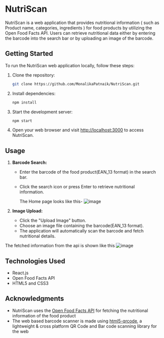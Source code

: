 # NutriScan

NutriScan is a web application that provides nutritional information ( such as Product name, categories, ingredients ) for food products by utilizing the Open Food Facts API. Users can retrieve nutritional data either by entering the barcode into the search bar or by uploading an image of the barcode.


## Getting Started

To run the NutriScan web application locally, follow these steps:

1. Clone the repository:

    ```bash
    git clone https://github.com/MonalikaPatnaik/NutriScan.git
    ```

2. Install dependencies:

    ```bash
    npm install
    ```

3. Start the development server:

    ```bash
    npm start
    ```

4. Open your web browser and visit [http://localhost:3000](http://localhost:3000) to access NutriScan.

## Usage

1. **Barcode Search:**
   - Enter the barcode of the food product(EAN_13 format) in the search bar.
   - Click the search icon or press Enter to retrieve nutritional information.
  
     The Home page looks like this-
     ![image](https://github.com/MonalikaPatnaik/NutriScan/assets/99353300/0d35c6f6-8d52-4f84-b755-b13f89430621)


2. **Image Upload:**
   - Click the "Upload Image" button.
   - Choose an image file containing the barcode(EAN_13 format).
   - The application will automatically scan the barcode and fetch nutritional details.

  The fetched information from the api is shown like this
     ![image](https://github.com/MonalikaPatnaik/NutriScan/assets/99353300/5a7d964c-07c7-4f9b-9569-ee9e8dacb402)



## Technologies Used

- React.js
- Open Food Facts API
- HTML5 and CSS3

## Acknowledgments

- NutriScan uses the [Open Food Facts API](https://openfoodfacts.github.io/openfoodfacts-server/api/) for fetching the nutritional information of the food product
- The web based barcode scanner is made using [html5-qrcode](https://github.com/mebjas/html5-qrcode#for-using-inline-qr-code-scanning-with-webcam-or-smartphone-camera), a lightweight & cross platform QR Code and Bar code scanning library for the web
